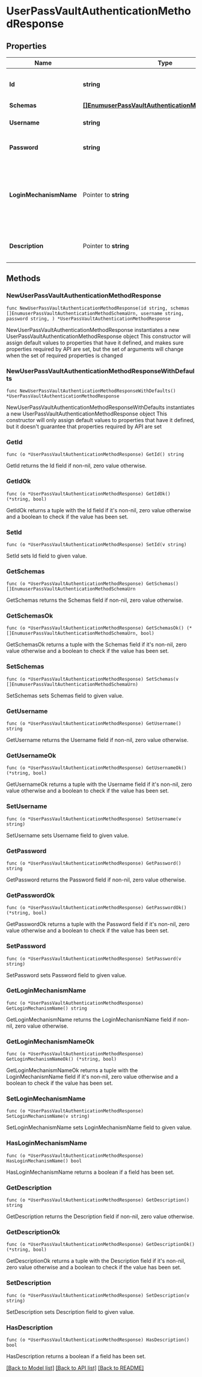 # UserPassVaultAuthenticationMethodResponse

## Properties

Name | Type | Description | Notes
------------ | ------------- | ------------- | -------------
**Id** | **string** | Name of the Vault Authentication Method | 
**Schemas** | [**[]EnumuserPassVaultAuthenticationMethodSchemaUrn**](EnumuserPassVaultAuthenticationMethodSchemaUrn.md) |  | 
**Username** | **string** | The username for the user to authenticate. | 
**Password** | **string** | The password for the user to authenticate. | 
**LoginMechanismName** | Pointer to **string** | The name used when enabling the desired UserPass authentication mechanism in the Vault server. | [optional] 
**Description** | Pointer to **string** | A description for this Vault Authentication Method | [optional] 

## Methods

### NewUserPassVaultAuthenticationMethodResponse

`func NewUserPassVaultAuthenticationMethodResponse(id string, schemas []EnumuserPassVaultAuthenticationMethodSchemaUrn, username string, password string, ) *UserPassVaultAuthenticationMethodResponse`

NewUserPassVaultAuthenticationMethodResponse instantiates a new UserPassVaultAuthenticationMethodResponse object
This constructor will assign default values to properties that have it defined,
and makes sure properties required by API are set, but the set of arguments
will change when the set of required properties is changed

### NewUserPassVaultAuthenticationMethodResponseWithDefaults

`func NewUserPassVaultAuthenticationMethodResponseWithDefaults() *UserPassVaultAuthenticationMethodResponse`

NewUserPassVaultAuthenticationMethodResponseWithDefaults instantiates a new UserPassVaultAuthenticationMethodResponse object
This constructor will only assign default values to properties that have it defined,
but it doesn't guarantee that properties required by API are set

### GetId

`func (o *UserPassVaultAuthenticationMethodResponse) GetId() string`

GetId returns the Id field if non-nil, zero value otherwise.

### GetIdOk

`func (o *UserPassVaultAuthenticationMethodResponse) GetIdOk() (*string, bool)`

GetIdOk returns a tuple with the Id field if it's non-nil, zero value otherwise
and a boolean to check if the value has been set.

### SetId

`func (o *UserPassVaultAuthenticationMethodResponse) SetId(v string)`

SetId sets Id field to given value.


### GetSchemas

`func (o *UserPassVaultAuthenticationMethodResponse) GetSchemas() []EnumuserPassVaultAuthenticationMethodSchemaUrn`

GetSchemas returns the Schemas field if non-nil, zero value otherwise.

### GetSchemasOk

`func (o *UserPassVaultAuthenticationMethodResponse) GetSchemasOk() (*[]EnumuserPassVaultAuthenticationMethodSchemaUrn, bool)`

GetSchemasOk returns a tuple with the Schemas field if it's non-nil, zero value otherwise
and a boolean to check if the value has been set.

### SetSchemas

`func (o *UserPassVaultAuthenticationMethodResponse) SetSchemas(v []EnumuserPassVaultAuthenticationMethodSchemaUrn)`

SetSchemas sets Schemas field to given value.


### GetUsername

`func (o *UserPassVaultAuthenticationMethodResponse) GetUsername() string`

GetUsername returns the Username field if non-nil, zero value otherwise.

### GetUsernameOk

`func (o *UserPassVaultAuthenticationMethodResponse) GetUsernameOk() (*string, bool)`

GetUsernameOk returns a tuple with the Username field if it's non-nil, zero value otherwise
and a boolean to check if the value has been set.

### SetUsername

`func (o *UserPassVaultAuthenticationMethodResponse) SetUsername(v string)`

SetUsername sets Username field to given value.


### GetPassword

`func (o *UserPassVaultAuthenticationMethodResponse) GetPassword() string`

GetPassword returns the Password field if non-nil, zero value otherwise.

### GetPasswordOk

`func (o *UserPassVaultAuthenticationMethodResponse) GetPasswordOk() (*string, bool)`

GetPasswordOk returns a tuple with the Password field if it's non-nil, zero value otherwise
and a boolean to check if the value has been set.

### SetPassword

`func (o *UserPassVaultAuthenticationMethodResponse) SetPassword(v string)`

SetPassword sets Password field to given value.


### GetLoginMechanismName

`func (o *UserPassVaultAuthenticationMethodResponse) GetLoginMechanismName() string`

GetLoginMechanismName returns the LoginMechanismName field if non-nil, zero value otherwise.

### GetLoginMechanismNameOk

`func (o *UserPassVaultAuthenticationMethodResponse) GetLoginMechanismNameOk() (*string, bool)`

GetLoginMechanismNameOk returns a tuple with the LoginMechanismName field if it's non-nil, zero value otherwise
and a boolean to check if the value has been set.

### SetLoginMechanismName

`func (o *UserPassVaultAuthenticationMethodResponse) SetLoginMechanismName(v string)`

SetLoginMechanismName sets LoginMechanismName field to given value.

### HasLoginMechanismName

`func (o *UserPassVaultAuthenticationMethodResponse) HasLoginMechanismName() bool`

HasLoginMechanismName returns a boolean if a field has been set.

### GetDescription

`func (o *UserPassVaultAuthenticationMethodResponse) GetDescription() string`

GetDescription returns the Description field if non-nil, zero value otherwise.

### GetDescriptionOk

`func (o *UserPassVaultAuthenticationMethodResponse) GetDescriptionOk() (*string, bool)`

GetDescriptionOk returns a tuple with the Description field if it's non-nil, zero value otherwise
and a boolean to check if the value has been set.

### SetDescription

`func (o *UserPassVaultAuthenticationMethodResponse) SetDescription(v string)`

SetDescription sets Description field to given value.

### HasDescription

`func (o *UserPassVaultAuthenticationMethodResponse) HasDescription() bool`

HasDescription returns a boolean if a field has been set.


[[Back to Model list]](../README.md#documentation-for-models) [[Back to API list]](../README.md#documentation-for-api-endpoints) [[Back to README]](../README.md)


